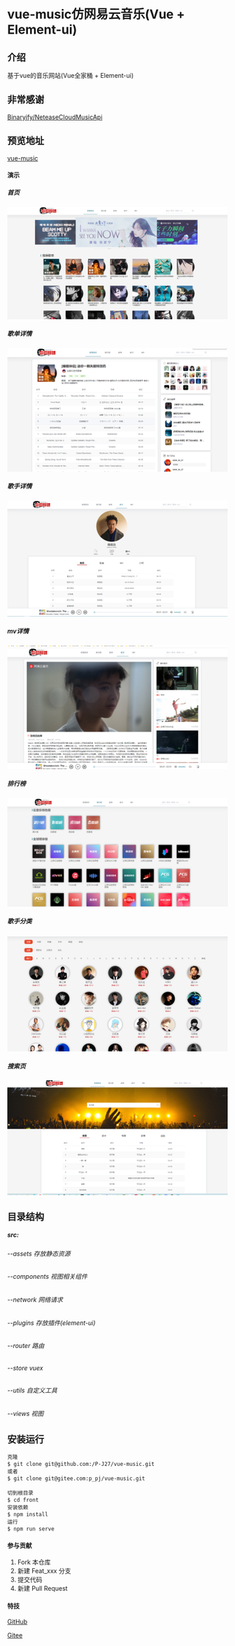 # vue-music仿网易云音乐(Vue + Element-ui)

## 介绍
基于vue的音乐网站(Vue全家桶 + Element-ui)

## 非常感谢

[Binaryify/NeteaseCloudMusicApi](https://github.com/Binaryify/NeteaseCloudMusicApi)

## 预览地址

[vue-music](http://47.98.142.133:80)

#### 演示

##### 首页

 ![image-20210515203202148](README.assets/image-20210515203202148.png)

#####  歌单详情

 ![image-20210515203231709](README.assets/image-20210515203231709.png)

#####  歌手详情

 ![image-20210515203324231](README.assets/image-20210515203324231.png)

#####  mv详情

 ![image-20210515203342290](README.assets/image-20210515203342290.png)

##### 排行榜

![image-20210515204304064](README.assets/image-20210515204304064.png)

##### 歌手分类

![image-20210515204325743](README.assets/image-20210515204325743.png)



##### 搜索页

![image-20210515204448586](README.assets/image-20210515204448586.png)





## 目录结构

##### src:

###### --assets  存放静态资源

###### --components 视图相关组件

###### --network 网络请求

###### --plugins 存放插件(element-ui)

###### --router 路由

###### --store vuex

###### --utils 自定义工具

###### --views 视图



## 安装运行

```shell
克隆
$ git clone git@github.com:/P-J27/vue-music.git
或者
$ git clone git@gitee.com:p_pj/vue-music.git

切到根目录
$ cd front
安装依赖
$ npm install
运行
$ npm run serve
```



#### 参与贡献

1.  Fork 本仓库
2.  新建 Feat_xxx 分支
3.  提交代码
4.  新建 Pull Request

#### 特技

[GitHub](https://github.com/P-J27/vue-music)

[Gitee](https://gitee.com/p_pj/vue-music)

